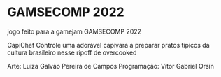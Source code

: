 # GAMSECOMP 2022
 jogo feito para a gamejam GAMSECOMP 2022
 
 CapiChef
  Controle uma adorável capivara a preparar pratos típicos da cultura brasileiro nesse ripoff de overcooked

Arte:
 Luiza Galvão Pereira de Campos
Programação:
 Vitor Gabriel Orsin

